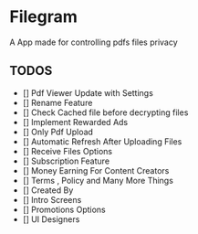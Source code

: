 # Filegram

A App made for controlling pdfs files privacy

## TODOS

- [] Pdf Viewer Update with Settings
- [] Rename Feature
- [] Check Cached file before decrypting files
- [] Implement Rewarded Ads
- [] Only Pdf Upload
- [] Automatic Refresh After Uploading Files
- [] Receive Files Options
- [] Subscription Feature
- [] Money Earning For Content Creators
- [] Terms , Policy and Many More Things
- [] Created By
- [] Intro Screens
- [] Promotions Options
- [] UI Designers
